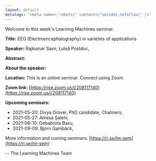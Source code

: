 ```yaml
---
layout: default
metatags: "<meta name=\"robots\" content=\"noindex,nofollow\" />"
---
```

Welcome to this week's Learning Machines seminar.

**Title:** EEG (Electroencephalography) in varieties of applications

**Speaker:** Rajkumar Saini, Luleå Postdoc, 

**Abstract:** 

**About the speaker:** 

**Location:** This is an online seminar. Connect using Zoom.

**Zoom link:** [https://rise.zoom.us/j/208117140](https://rise.zoom.us/j/208117140)

**Upcoming seminars:**

* 2021-05-20: Divya Grover, PhD candidate, Chalmers, 
* 2021-05-27: Aliresa Salehi, 
* 2021-06-10: Debabrota Basu, 
* 2021-09-09: Björn Gambäck, 

More information and coming seminars: [https://ri.se/lm-sem](https://ri.se/lm-sem)

-- The Learning Machines Team

